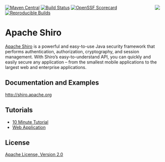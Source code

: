 [<img src="http://shiro.apache.org/images/apache-shiro-logo.png" align="right" />](http://shiro.apache.org)

[![Maven Central](https://img.shields.io/maven-central/v/org.apache.shiro/shiro-core)](https://central.sonatype.com/artifact/org.apache.shiro/shiro-core/)
[![Build Status](https://ci-builds.apache.org/buildStatus/icon?job=Shiro%2FShiro-all%2Fmain)](https://ci-builds.apache.org/job/Shiro/job/Shiro-all/job/main/)
[![OpenSSF Scorecard](https://img.shields.io/ossf-scorecard/github.com/apache/shiro?style=plastic&label=openssf%20scorecard)](https://deps.dev/project/github/apache%2Fshiro)
[![Reproducible Builds](https://img.shields.io/endpoint?url=https://raw.githubusercontent.com/jvm-repo-rebuild/reproducible-central/master/content/org/apache/shiro/badge.json)](https://github.com/jvm-repo-rebuild/reproducible-central/blob/master/content/org/apache/shiro/README.md)

Apache Shiro
============

[Apache Shiro](http://shiro.apache.org) is a powerful and easy-to-use Java security framework that performs authentication, authorization, cryptography, and session management. With Shiro’s easy-to-understand API, you can quickly and easily secure any application – from the smallest mobile applications to the largest web and enterprise applications.

Documentation and Examples
--------------------------
http://shiro.apache.org

Tutorials
---------
* [10 Minute Tutorial](http://shiro.apache.org/10-minute-tutorial.html)
* [Web Application](http://shiro.apache.org/webapp-tutorial.html) 

License
-------
[Apache License, Version 2.0](https://www.apache.org/licenses/LICENSE-2.0.txt)
